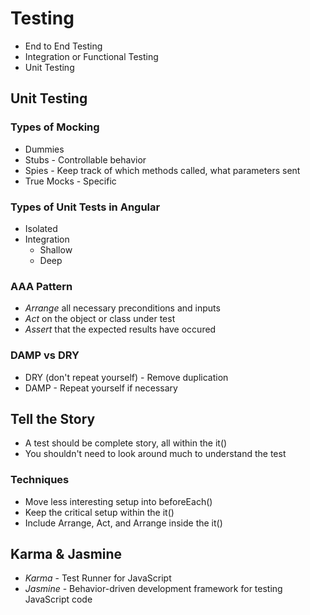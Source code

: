 # Testing

- End to End Testing
- Integration or Functional Testing
- Unit Testing

## Unit Testing

### Types of Mocking

- Dummies
- Stubs - Controllable behavior
- Spies - Keep track of which methods called, what parameters sent
- True Mocks - Specific

### Types of Unit Tests in Angular

- Isolated
- Integration
  - Shallow
  - Deep

### AAA Pattern

- _Arrange_ all necessary preconditions and inputs
- _Act_ on the object or class under test
- _Assert_ that the expected results have occured

### DAMP vs DRY

- DRY (don't repeat yourself) - Remove duplication
- DAMP - Repeat yourself if necessary

## Tell the Story

- A test should be complete story, all within the it()
- You shouldn't need to look around much to understand the test

### Techniques

- Move less interesting setup into beforeEach()
- Keep the critical setup within the it()
- Include Arrange, Act, and Arrange inside the it()

## Karma & Jasmine

- _Karma_ - Test Runner for JavaScript
- _Jasmine_ - Behavior-driven development framework for testing JavaScript code

